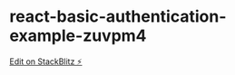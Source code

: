 # react-basic-authentication-example-zuvpm4

[Edit on StackBlitz ⚡️](https://stackblitz.com/edit/react-basic-authentication-example-ggpcyt)